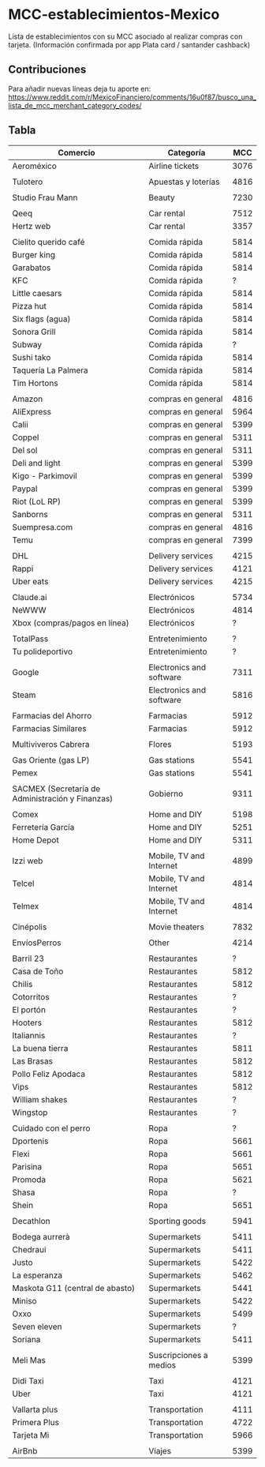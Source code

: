 # MCC-establecimientos-Mexico
Lista de establecimientos con su MCC asociado al realizar compras con tarjeta.
(Información confirmada por app Plata card / santander cashback)

## Contribuciones
Para añadir nuevas líneas deja tu aporte en:
https://www.reddit.com/r/MexicoFinanciero/comments/16u0f87/busco_una_lista_de_mcc_merchant_category_codes/

## Tabla
Comercio | Categoría | MCC
-------- | --------- | ---
Aeroméxico | Airline tickets | 3076
||
Tulotero | Apuestas y loterías | 4816
||
Studio Frau Mann | Beauty | 7230
||
Qeeq | Car rental | 7512
Hertz web | Car rental | 3357
||
Cielito querido café | Comida rápida | 5814
Burger king | Comida rápida | 5814
Garabatos | Comida rápida | 5814
KFC | Comida rápida | ?
Little caesars | Comida rápida | 5814
Pizza hut | Comida rápida | 5814
Six flags (agua) | Comida rápida | 5814
Sonora Grill | Comida rápida | 5814 
Subway | Comida rápida | ?
Sushi tako | Comida rápida | 5814
Taquería La Palmera | Comida rápida | 5814
Tim Hortons | Comida rápida | 5814
||
Amazon | compras en general | 4816
AliExpress | compras en general | 5964
Calii | compras en general | 5399
Coppel | compras en general | 5311
Del sol | compras en general | 5311
Deli and light | compras en general | 5399
Kigo - Parkimovil | compras en general | 5399
Paypal | compras en general | 5399
Riot (LoL RP) | compras en general | 5399
Sanborns | compras en general | 5311
Suempresa.com | compras en general | 4816
Temu | compras en general | 7399
||
DHL | Delivery services | 4215
Rappi | Delivery services | 4121
Uber eats | Delivery services | 4215
||
Claude.ai | Electrónicos | 5734
NeWWW | Electrónicos | 4814
Xbox (compras/pagos en línea) | Electrónicos | ?
||
TotalPass | Entretenimiento | ?
Tu polideportivo | Entretenimiento | ?
||
Google | Electronics and software | 7311
Steam | Electronics and software | 5816
||
Farmacias del Ahorro | Farmacias | 5912
Farmacias Similares | Farmacias | 5912
||
Multiviveros Cabrera | Flores | 5193
||
Gas Oriente (gas LP) | Gas stations | 5541
Pemex | Gas stations | 5541
||
SACMEX (Secretaría de Administración y Finanzas) | Gobierno | 9311
||
Comex | Home and DIY | 5198
Ferretería García | Home and DIY | 5251
Home Depot | Home and DIY | 5311
||
Izzi web | Mobile, TV and Internet | 4899
Telcel | Mobile, TV and Internet | 4814
Telmex | Mobile, TV and Internet | 4814
||
Cinépolis | Movie theaters | 7832
||
EnvíosPerros | Other | 4214
||
Barril 23 | Restaurantes | ?
Casa de Toño | Restaurantes | 5812
Chilis | Restaurantes | 5812
Cotorritos | Restaurantes | ?
El portón | Restaurantes | ?
Hooters | Restaurantes | 5812 
Italiannis | Restaurantes | ?
La buena tierra | Restaurantes | 5811
Las Brasas | Restaurantes | 5812
Pollo Feliz Apodaca | Restaurantes | 5812
Vips | Restaurantes | 5812 
William shakes | Restaurantes | ?
Wingstop | Restaurantes | ?
||
Cuidado con el perro | Ropa | ?
Dportenis | Ropa | 5661
Flexi | Ropa | 5661
Parisina | Ropa | 5651
Promoda | Ropa | 5621
Shasa | Ropa | ?
Shein | Ropa | 5651
||
Decathlon | Sporting goods | 5941
||
Bodega aurrerà | Supermarkets | 5411
Chedraui | Supermarkets | 5411
Justo | Supermarkets | 5422
La esperanza | Supermarkets | 5462
Maskota G11 (central de abasto) | Supermarkets | 5441
Miniso | Supermarkets | 5422
Oxxo | Supermarkets | 5499 
Seven eleven | Supermarkets | ?
Soriana | Supermarkets | 5411
||
Meli Mas | Suscripciones a medios | 5399
||
Didi Taxi | Taxi | 4121
Uber | Taxi | 4121
||
Vallarta plus | Transportation | 4111
Primera Plus | Transportation | 4722
Tarjeta Mi | Transportation | 5966
||
AirBnb | Viajes | 5399

